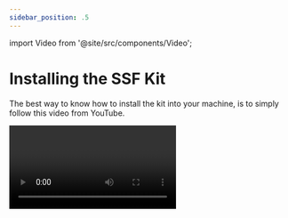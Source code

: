 ```yaml
---
sidebar_position: .5
---
```


import Video from '@site/src/components/Video';

# Installing the SSF Kit

The best way to know how to install the kit into your machine, is to simply follow this video from YouTube.

<Video source="https://www.youtube.com/embed/9zCc5HWmZ40"></Video>